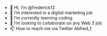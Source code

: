 - 👋 Hi, I’m @frederick12
- 👀 I’m interested in a digital marketing job
- 🌱 I’m currently learning coding
- 💞️ I’m looking to collaborate on any Web 3 job
- 📫 How to reach me via Twitter Abfred_1

<!---
frederick12/frederick12 is a ✨ special ✨ repository because its `README.md` (this file) appears on your GitHub profile.
You can click the Preview link to take a look at your changes.
--->
